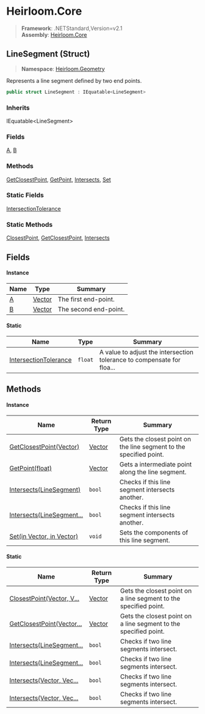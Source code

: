 # Heirloom.Core

> **Framework**: .NETStandard,Version=v2.1  
> **Assembly**: [Heirloom.Core][0]

## LineSegment (Struct)

> **Namespace**: [Heirloom.Geometry][0]

Represents a line segment defined by two end points.

```cs
public struct LineSegment : IEquatable<LineSegment>
```

### Inherits

IEquatable\<LineSegment>

### Fields

[A][1], [B][2]

### Methods

[GetClosestPoint][3], [GetPoint][4], [Intersects][5], [Set][6]

### Static Fields

[IntersectionTolerance][7]

### Static Methods

[ClosestPoint][8], [GetClosestPoint][3], [Intersects][5]

## Fields

#### Instance

| Name   | Type        | Summary               |
|--------|-------------|-----------------------|
| [A][1] | [Vector][9] | The first end-point.  |
| [B][2] | [Vector][9] | The second end-point. |

#### Static

| Name                       | Type    | Summary                                                                |
|----------------------------|---------|------------------------------------------------------------------------|
| [IntersectionTolerance][7] | `float` | A value to adjust the intersection tolerance to compensate for floa... |

## Methods

#### Instance

| Name                           | Return Type | Summary                                                            |
|--------------------------------|-------------|--------------------------------------------------------------------|
| [GetClosestPoint(Vector)][3]   | [Vector][9] | Gets the closest point on the line segment to the specified point. |
| [GetPoint(float)][4]           | [Vector][9] | Gets a intermediate point along the line segment.                  |
| [Intersects(LineSegment)][5]   | `bool`      | Checks if this line segment intersects another.                    |
| [Intersects(LineSegment...][5] | `bool`      | Checks if this line segment intersects another.                    |
| [Set(in Vector, in Vector)][6] | `void`      | Sets the components of this line segment.                          |

#### Static

| Name                           | Return Type | Summary                                                          |
|--------------------------------|-------------|------------------------------------------------------------------|
| [ClosestPoint(Vector, V...][8] | [Vector][9] | Gets the closest point on a line segment to the specified point. |
| [GetClosestPoint(Vector...][3] | [Vector][9] | Gets the closest point on a line segment to the specified point. |
| [Intersects(LineSegment...][5] | `bool`      | Checks if two line segments intersect.                           |
| [Intersects(LineSegment...][5] | `bool`      | Checks if two line segments intersect.                           |
| [Intersects(Vector, Vec...][5] | `bool`      | Checks if two line segments intersect.                           |
| [Intersects(Vector, Vec...][5] | `bool`      | Checks if two line segments intersect.                           |

[0]: ../../Heirloom.Core.md
[1]: LineSegment/A.md
[2]: LineSegment/B.md
[3]: LineSegment/GetClosestPoint.md
[4]: LineSegment/GetPoint.md
[5]: LineSegment/Intersects.md
[6]: LineSegment/Set.md
[7]: LineSegment/IntersectionTolerance.md
[8]: LineSegment/ClosestPoint.md
[9]: ../Heirloom/Vector.md
